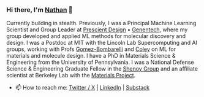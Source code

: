 ### Hi there, I'm [Nathan](https://ncfrey.github.io/) 👋

Currently building in stealth. Previously, I was a Principal Machine Learning Scientist and Group Leader at [Prescient Design](https://github.com/prescient-design) • [Genentech](https://github.com/Genentech), where my group developed and applied ML methods for molecular discovery and design. I was a Postdoc at MIT with the Lincoln Lab Supercomputing and AI groups, working with Profs [Gomez-Bombarelli](https://gomezbombarelli.mit.edu/) and [Coley](https://coley.mit.edu/) on ML for materials and molecule design. I have a PhD in Materials Science & Engineering from the University of Pennsylvania. I was a National Defense Science & Engineering Graduate Fellow in the [Shenoy Group](http://shenoy.seas.upenn.edu/) and an affiliate scientist at Berkeley Lab with the [Materials Project](https://materialsproject.org/about).

- 📫 How to reach me: [Twitter / X](https://x.com/nc_frey) | [LinkedIn](https://linkedin.com/in/ncfrey) | [Substack](https://ncfrey.substack.com)
